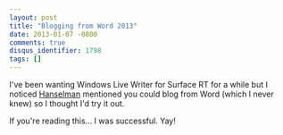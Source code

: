 ```yaml
---
layout: post
title: "Blogging from Word 2013"
date: 2013-01-07 -0800
comments: true
disqus_identifier: 1798
tags: []
---
```

I've been wanting Windows Live Writer for Surface RT for a while but I
noticed [Hanselman](http://www.hanselman.com) mentioned you could blog
from Word (which I never knew) so I thought I'd try it out.

If you're reading this... I was successful. Yay!

